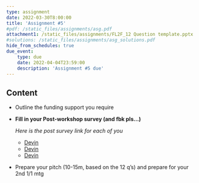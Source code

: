 ```yaml
---
type: assignment
date: 2022-03-30T8:00:00
title: 'Assignment #5'
#pdf: /static_files/assignments/asg.pdf
attachment1: /static_files/assignments/FL2F_12 Question template.pptx
#solutions: /static_files/assignments/asg_solutions.pdf
hide_from_schedules: true
due_event: 
    type: due
    date: 2022-04-04T23:59:00
    description: 'Assignment #5 due'
---
```

## Content
- Outline the funding support you require
- **Fill in your Post-workshop survey (and fbk pls…)**

  *Here is the post survey link for each of you*
  
  * [Devin](https://arxiv.org/pdf/2107.02299.pdf)
  * [Devin](https://arxiv.org/pdf/2107.02299.pdf)
  * [Devin](https://arxiv.org/pdf/2107.02299.pdf)
  
- Prepare your pitch (10-15m, based on the 12 q’s) and prepare for your 2nd 1/1 mtg



